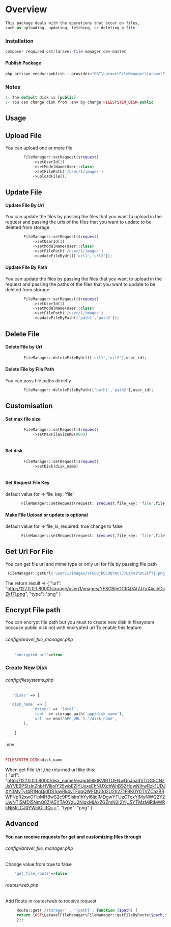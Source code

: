 # Overview
```php
This package deals with the operations that occur on files,
such as uploading, updating, fetching, or deleting a file.
```
### Installation
```php
composer required ost/laravel-file-manager:dev-master
```
#### Publish Package
```php
php artisan vendor:publish --provider="OST\LaravelFileManager\LaravelFileManagerServiceProvider"
```
### Notes
```php
1- The default disk is [public]
2- You can change disk from .env by change FILESYSTEM_DISK=public

```

## Usage

## Upload File
You can upload one or more file
```php
        FileManager::setRequest($request)
            ->setUserId(1)
            ->setModelName(User::class)
            ->setFilePath('/user/1/images')
            ->uploadFile();
```

## Update File
#### Update File By Url
You can update the files by passing the files that you want to upload in the request and passing the urls of the files that you want to update to be deleted from storage
```php
        FileManager::setRequest($request)
            ->setUserId(1)
            ->setModelName(User::class)
            ->setFilePath('/user/1/images')
            ->updateFileByUrl(['url1','url2']);
```
#### Update File By Path
You can update the files by passing the files that you want to upload in the request and passing the paths of the files that you want to update to be deleted from storage
```php
        FileManager::setRequest($request)
            ->setUserId(1)
            ->setModelName(User::class)
            ->setFilePath('/user/1/images')
            ->updateFileByPath(['path1','path2']);
```

## Delete File
#### Delete File by Url
```php
        FileManager::deleteFileByUrl(['url1','url2'],user_id);
```
#### Delete File by File Path
You can pass file paths directly
```php
        FileManager::deleteFileByPath(['path1','path2'],user_id);
```


## Customisation
#### Set max file size
```php
        FileManager::setRequest($request)
            ->setMaxFileSizeKB(8000)
           
```
#### Set disk 
```php
        FileManager::setRequest($request)
            ->setDisk(disk_name)
           
```
#### Set Request File Key 
default value for => file_key: 'file'
```php
       FileManager::setRequest(request: $request,file_key: 'file',file_is_required: true)          
```
#### Make File Upload or update is optional
default value for => file_is_required: true change to false
```php
       FileManager::setRequest(request: $request,file_key: 'file',file_is_required: false)          
```


## Get Url For File
You can get file url and mime type or only url for file by passing file path
```php
 FileManager::getUrl('user/1/images/YFSCBjbOCRQ7At7J7uX4cihDcZkf7j.png',true);
```
The return result =>
{
"url": "http://127.0.0.1:8000/storage/user/1/images/YFSCBjbOCRQ7At7J7uX4cihDcZkf7j.png",
"type": "png"
}


## Encrypt File path
You can encrypt file path but you must to create new disk in filesystem because public disk not with encrypted url
To enable this feature 
###### config/laravel_file_manager.php 
```php
    'encrypted_url'=>true
```
### Create New Disk
###### config/filesystems.php 
```php
   'disks' => [

  'disk_name' => [
            'driver' => 'local',
            'root' => storage_path('app/disk_name'),
            'url' => env('APP_URL').'/disk_name',
        ],
        
    ]

```
###### .env
```php
FILESYSTEM_DISK=disk_name
```
When get File Url ,the returned url like this:<br/>
{
"url": "http://127.0.0.1:8000/disk_name/eyJpdiI6IktKVlRTOENwUnJ5a3VTOG5CNzJsYVE9PSIsInZhbHVlIjoiY25wbEZlYUsxeEhNUXdhWnBSZHgwNlhwRzk1UDJXY0MyTyt4R1NqQjdDS1owRk4vTFdqQWFQU0d3U2h2Z1FBK0Y0TVZCazBRWFNpR2xwOTlpMHBwS2c9PSIsIm1hYyI6IjdjMDgwYTUzOTcxYjMyNWQ2Y2UwNTI5MDI5NmQ0ZjA5YTA0YzU2NjgxMjAxZGZmN2I2YjU5YTMzMjRiMWRkNjMiLCJ0YWciOiIifQ==",
"type": "png"
}

## Advanced
#### You can receive requests for get and customizing files through
###### config/laravel_file_manager.php 
Change value from true to false
```php
    'get_file_route'=>false
```
###### routes/web.php 
Add Route in routes/web to receive request
```php
     Route::get('/storage/' . '{path}', function ($path) {
     return \OST\LaravelFileManager\FileManager::getFileByRoute($path,$disk,false)
     });
```
